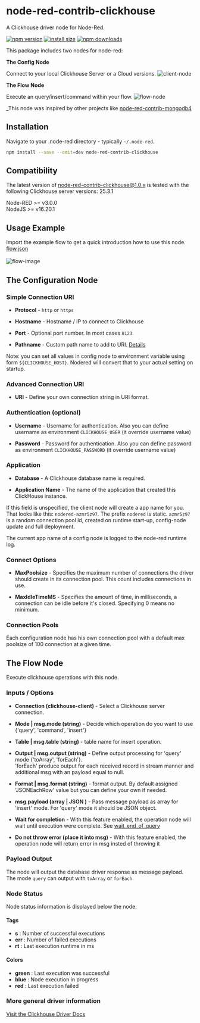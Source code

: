 # node-red-contrib-clickhouse

A Clickhouse driver node for Node-Red.

[![npm version](https://img.shields.io/npm/v/node-red-contrib-clickhouse.svg?style=flat-square)](https://www.npmjs.org/package/node-red-contrib-clickhouse)
[![install size](https://img.shields.io/badge/dynamic/json?url=https://packagephobia.com/v2/api.json?p=node-red-contrib-clickhouse&query=$.install.pretty&label=install%20size&style=flat-square)](https://packagephobia.now.sh/result?p=node-red-contrib-clickhouse)
[![npm downloads](https://img.shields.io/npm/dm/node-red-contrib-clickhouse.svg?style=flat-square)](https://npm-stat.com/charts.html?package=node-red-contrib-clickhouse)

This package includes two nodes for node-red:

**The Config Node**

Connect to your local Clickhouse Server or a Cloud versions.
![client-node](https://raw.githubusercontent.com/breshinas/node-red-contrib-clickhouse/refs/heads/master/examples/config-node.png)

**The Flow Node**

Execute an query/insert/command within your flow.
![flow-node](https://raw.githubusercontent.com/breshinas/node-red-contrib-clickhouse/refs/heads/master/examples/operation-node.png)

_This node was inspired by other projects like [node-red-contrib-mongodb4](https://github.com/steineey/node-red-contrib-mongodb4)

## Installation

Navigate to your .node-red directory - typically `~/.node-red`.

```sh
npm install --save --omit=dev node-red-contrib-clickhouse
```

## Compatibility

The latest version of node-red-contrib-clickhouse@1.0.x is tested with the following Clickhouse server versions: 25.3.1

Node-RED >= v3.0.0  
NodeJS >= v16.20.1


## Usage Example

Import the example flow to get a quick introduction how to use this node. \
[flow.json](https://raw.githubusercontent.com/breshinas/node-red-contrib-clickhouse/refs/heads/master/examples/example-1.json) \
\
![flow-image](https://raw.githubusercontent.com/breshinas/node-red-contrib-clickhouse/refs/heads/master/examples/example-1-flow.png)

## The Configuration Node

### Simple Connection URI

-   **Protocol** - `http` or `https`

-   **Hostname** - Hostname / IP to connect to Clickhouse

-   **Port** - Optional port number. In most cases `8123`.

-   **Pathname** - Custom path name to add to URI. [Details](https://clickhouse.com/docs/integrations/javascript#proxy-with-a-pathname)

Note: you can set all values in config node to environment variable using form `${CLICKHOUSE_HOST}`. Nodered will convert that to your actual setting on startup.

### Advanced Connection URI

-   **URI** - Define your own connection string in URI format.

### Authentication (optional)

-   **Username** - Username for authentication. Also you can define username as environment `CLICKHOUSE_USER` (it override username value)

-   **Password** - Password for authentication. Also you can define password as environment `CLICKHOUSE_PASSWORD` (it override username value)

### Application

-   **Database** - A Clickhouse database name is required.

-   **Application Name** - The name of the application that created this ClickHouse instance.

If this field is unspecified, the client node will create a app name for you.
That looks like this: `nodered-azmr5z97`. The prefix `nodered` is static. `azmr5z97` is a random connection pool id, created on runtime start-up, config-node update and full deployment.

The current app name of a config node is logged to the node-red runtime log.


### Connect Options

-   **MaxPoolsize** - Specifies the maximum number of connections the driver should create in its connection pool. This count includes connections in use.

-   **MaxIdleTimeMS** - Specifies the amount of time, in milliseconds, a connection can be idle before it's closed. Specifying 0 means no minimum.

### Connection Pools

Each configuration node has his own connection pool with a default max poolsize of 100 connection at a given time. 

## The Flow Node

Execute clickhouse operations with this node.

### Inputs / Options

-   **Connection (clickhouse-client)** - Select a Clickhouse server connection.

-   **Mode | msg.mode (string)** - Decide which operation do you want to use {'query', 'command', 'insert'}

-   **Table | msg.table (string)** - table name for insert operation.

-   **Output | msg.output (string)** - Define output processing for 'query' mode {'toArray', 'forEach'}.  
'forEach' produce output for each received record in stream manner and additional msg with an payload equal to null.

-   **Format | msg.format (string)** - format output. By default assigned 'JSONEachRow' value but you can define your own if needed.

-   **msg.payload (array | JSON )** - Pass message payload as array for 'insert' mode. For 'query' mode it should be JSON object.

-   **Wait for completion** - With this feature enabled, the operation node will wait until execution were complete. See [wait_end_of_query](https://clickhouse.com/docs/operations/settings/settings#http_wait_end_of_query)

-   **Do not throw error (place it into msg)** - With this feature enabled, the operation node will return error in msg insted of throwing it

### Payload Output

The node will output the database driver response as message payload.
The mode `query` can output with `toArray` or `forEach`.


### Node Status 

Node status information is displayed below the node:

#### Tags
- **s** : Number of successful executions
- **err** : Number of failed executions 
- **rt** : Last execution runtime in ms 

#### Colors
- **green** : Last execution was successful 
- **blue** : Node execution in progress 
- **red** : Last execution failed

### More general driver information

[Visit the Clickhouse Driver Docs](https://clickhouse.com/docs/integrations/javascript)

